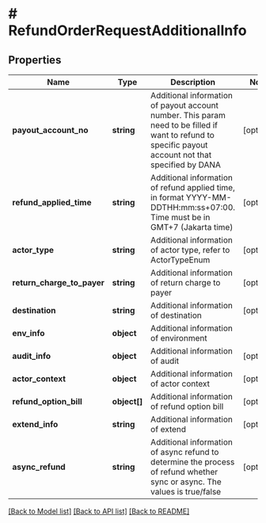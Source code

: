 # # RefundOrderRequestAdditionalInfo

## Properties

Name | Type | Description | Notes
------------ | ------------- | ------------- | -------------
**payout_account_no** | **string** | Additional information of payout account number. This param need to be filled if want to refund to specific payout account not that specified by DANA | [optional]
**refund_applied_time** | **string** | Additional information of refund applied time, in format YYYY-MM-DDTHH:mm:ss+07:00. Time must be in GMT+7 (Jakarta time) | [optional]
**actor_type** | **string** | Additional information of actor type, refer to ActorTypeEnum | [optional]
**return_charge_to_payer** | **string** | Additional information of return charge to payer | [optional]
**destination** | **string** | Additional information of destination | [optional]
**env_info** | **object** | Additional information of environment |
**audit_info** | **object** | Additional information of audit | [optional]
**actor_context** | **object** | Additional information of actor context | [optional]
**refund_option_bill** | **object[]** | Additional information of refund option bill | [optional]
**extend_info** | **string** | Additional information of extend | [optional]
**async_refund** | **string** | Additional information of async refund to determine the process of refund whether sync or async. The values is true/false | [optional]

[[Back to Model list]](../../README.md#models) [[Back to API list]](../../README.md#endpoints) [[Back to README]](../../README.md)
